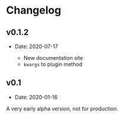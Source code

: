 # Changelog

## v0.1.2

- Date: 2020-07-17

  - New documentation site
  - `kwargs` to plugin method

## v0.1

- Date: 2020-01-16

A very early alpha version, not for production.
